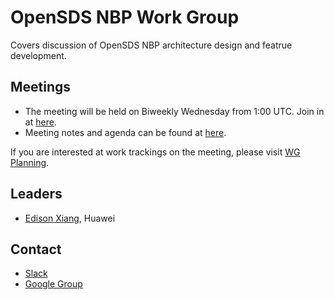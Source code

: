# OpenSDS NBP Work Group

Covers discussion of OpenSDS NBP architecture design and featrue development.

## Meetings

- The meeting will be held on Biweekly Wednesday from 1:00 UTC. Join in at [here](https://zoom.us/j/307241128).
- Meeting notes and agenda can be found at [here](https://docs.google.com/document/d/1TeXHFx67AvTDy-u4SClineGpiQMnpLI5yflAyP1dQjc/edit).

If you are interested at work trackings on the meeting, please visit [WG Planning](https://docs.google.com/spreadsheets/d/12BcHYuWXw4-cT4OAJR5zi4S1EO9JL-5gZ4hQmGz856w/edit#gid=0).

## Leaders

- [Edison Xiang](https://github.com/edisonxiang), Huawei

## Contact

- [Slack](https://opensds.slack.com)
- [Google Group](https://groups.google.com/forum/?hl=en#!forum/opensds-dev)
